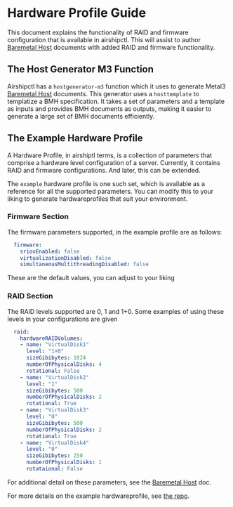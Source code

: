 # Hardware Profile Guide

This document explains the functionality of RAID and firmware configuration
that is available in airshipctl. This will assist to author [Baremetal Host][1]
documents with added RAID and firmware functionality.

## The Host Generator M3 Function

Airshipctl has a `hostgenerator-m3` function which it uses to generate Metal3
[Baremetal Host][1] documents. This generator uses a `hosttemplate` to
templatize a BMH specification. It takes a set of parameters and a template as
inputs and provides BMH documents as outputs, making it easier to generate
a large set of BMH documents efficiently.

## The Example Hardware Profile

A Hardware Profile, in airshiptl terms, is a collection of parameters that
comprise a hardware level configuration of a server. Currently, it contains
RAID and firmware configurations. And later, this can be extended.

The `example` hardware profile is one such set, which is available as a
reference for all the supported parameters. You can modify this to your liking
to generate hardwareprofiles that suit your environment.

### Firmware Section

The firmware parameters supported, in the example profile
are as follows:

``` yaml
  firmware:
    sriovEnabled: false
    virtualizationDisabled: false
    simultaneousMultithreadingDisabled: false
```

These are the default values, you can adjust to your liking

### RAID Section

The RAID levels supported are 0, 1 and 1+0. Some examples
of using these levels in your configurations are given

``` yaml
  raid:
    hardwareRAIDVolumes:
    - name: "VirtualDisk1"
      level: "1+0"
      sizeGibibytes: 1024
      numberOfPhysicalDisks: 4
      rotational: False
    - name: "VirtualDisk2"
      level: "1"
      sizeGibibytes: 500
      numberOfPhysicalDisks: 2
      rotational: True
    - name: "VirtualDisk3"
      level: "0"
      sizeGibibytes: 500
      numberOfPhysicalDisks: 2
      rotational: True
    - name: "VirtualDisk4"
      level: "0"
      sizeGibibytes: 250
      numberOfPhysicalDisks: 1
      rotataional: False
```

For additional detail on these parameters, see the [Baremetal Host][1] doc.

For more details on the example hardwareprofile, see [the repo][2].

[1]: https://github.com/metal3-io/baremetal-operator/blob/master/docs/api.md
[2]: https://opendev.org/airship/airshipctl/src/branch/master/manifests/function/hardwareprofile-example
